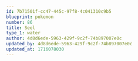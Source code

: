 ```yaml
---
id: 7b71501f-cc47-445c-97f8-4c041310c9b5
blueprint: pokemon
number: 86
title: Seel
type_1: water
author: 4d8d6ede-5963-429f-9c2f-74b897007e0c
updated_by: 4d8d6ede-5963-429f-9c2f-74b897007e0c
updated_at: 1716078030
---
```

